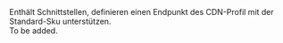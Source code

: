 <Namespace Name="Microsoft.Azure.Management.Cdn.Fluent.CdnEndpoint.Definition.Blank.StandardEndpoint">
  <Docs>
    <summary>Enthält Schnittstellen, definieren einen Endpunkt des CDN-Profil mit der Standard-Sku unterstützen.</summary> 
    <remarks>To be added.</remarks>
  </Docs>
</Namespace>
